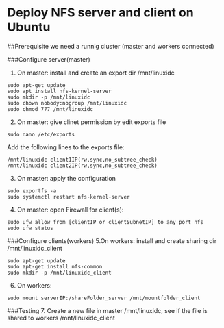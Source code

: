 # Deploy NFS server and client on Ubuntu

##Prerequisite
we need a runnig cluster (master and workers connected)

###Configure server(master)
1. On master: install and create an export dir /mnt/linuxidc
```
sudo apt-get update
sudo apt install nfs-kernel-server
sudo mkdir -p /mnt/linuxidc
sudo chown nobody:nogroup /mnt/linuxidc
sudo chmod 777 /mnt/linuxidc
```

2. On master: give clinet permission by edit exports file
```
sudo nano /etc/exports
```
Add the following lines to the exports file:
```
/mnt/linuxidc client1IP(rw,sync,no_subtree_check)
/mnt/linuxidc client2IP(rw,sync,no_subtree_check)
```

3. On master: apply the configuration
```
sudo exportfs -a
sudo systemctl restart nfs-kernel-server
```

4. On master: open Firewall for client(s):
```
sudo ufw allow from [clientIP or clientSubnetIP] to any port nfs
sudo ufw status
``` 

###Configure clients(workers)
5.On workers: install and create sharing dir /mnt/linuxidc_client
```
sudo apt-get update
sudo apt-get install nfs-common
sudo mkdir -p /mnt/linuxidc_client
```

6. On workers: 
```
sudo mount serverIP:/shareFolder_server /mnt/mountfolder_client
```

###Testing
7. Create a new file in master /mnt/linuxidc, see if the file is shared to workers /mnt/linuxidc_client







